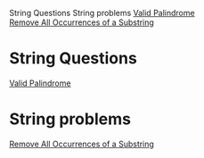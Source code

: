 String Questions
String problems
[Valid Palindrome](https://leetcode.com/problems/valid-palindrome/)  
[Remove All Occurrences of a Substring](https://leetcode.com/problems/remove-all-occurrences-of-a-substring/)
# String Questions

[Valid Palindrome](https://leetcode.com/problems/valid-palindrome/submissions/1754649678/)
# String problems
[Remove All Occurrences of a Substring](https://leetcode.com/problems/remove-all-occurrences-of-a-substring/)
